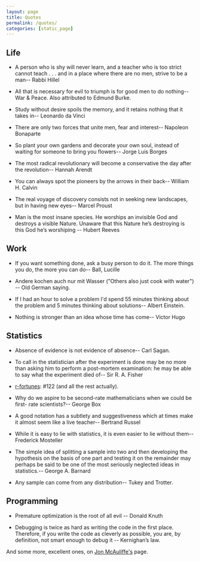 ```yaml
---
layout: page
title: Quotes
permalink: /quotes/
categories: [static_page]
---
```


## Life

- A person who is shy will never learn, and a teacher who is too strict cannot teach . . . and in a place where there are no men, strive to be a man-- Rabbi Hillel

- All that is necessary for evil to triumph is for good men to do nothing-- War & Peace. Also attributed to Edmund Burke.

- Study without desire spoils the memory, and it retains nothing that it takes in-- Leonardo da Vinci

- There are only two forces that unite men, fear and interest-- Napoleon Bonaparte

- So plant your own gardens and decorate your own soul, instead of waiting for someone to bring you flowers-- Jorge Luis Borges

- The most radical revolutionary will become a conservative the day after the revolution-- Hannah Arendt

- You can always spot the pioneers by the arrows in their back-- William H. Calvin

- The real voyage of discovery consists not in seeking new landscapes, but in having new eyes-- Marcel Proust 

- Man is the most insane species. He worships an invisible God and destroys a visible Nature. Unaware that this Nature he’s destroying is this God he’s worshiping -- Hubert Reeves


## Work

- If you want something done, ask a busy person to do it. The more things you do, the more you can do-- Ball, Lucille

- Andere kochen auch nur mit Wasser ("Others also just cook with water") -- Old German saying.

- If I had an hour to solve a problem I'd spend 55 minutes thinking about the problem and 5 minutes thinking about solutions-- Albert Einstein.

- Nothing is stronger than an idea whose time has come-- Victor Hugo



## Statistics

- Absence of evidence is not evidence of absence-- Carl Sagan.

- To call in the statistician after the experiment is done may be no more than asking him to perform a post-mortem examination: he may be able to say what the experiment died of-- Sir R. A. Fisher

- [r-fortunes](https://cran.r-project.org/web/packages/fortunes/index.html):  #122 (and all the rest actually).

- Why do we aspire to be second-rate mathematicians when we could be first- rate scientists?-- George Box

- A good notation has a subtlety and suggestiveness which at times make it almost seem like a live teacher-- Bertrand Russel

- While it is easy to lie with statistics, it is even easier to lie without them-- Frederick Mosteller

- The simple idea of splitting a sample into two and then developing the hypothesis on the basis of one part and testing it on the remainder may perhaps be said to be one of the most seriously neglected ideas in statistics.-- George A. Barnard

- Any sample can come from any distribution-- Tukey and Trotter.

## Programming

- Premature optimization is the root of all evil -- Donald Knuth

- Debugging is twice as hard as writing the code in the first place. Therefore, if you write the code as cleverly as possible, you are, by definition, not smart enough to debug it --  Kernighan’s law.



And some more, excellent ones, on [Jon McAuliffe's](http://www.stat.berkeley.edu/~jon/) page. 
